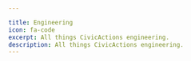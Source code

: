 ```yaml
---

title: Engineering
icon: fa-code
excerpt: All things CivicActions engineering.
description: All things CivicActions engineering.
---
```


